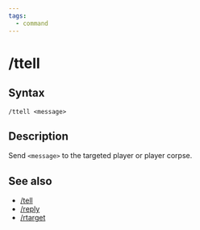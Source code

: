 ```yaml
---
tags:
  - command
---
```


# /ttell

## Syntax

<!--cmd-syntax-start-->
```eqcommand
/ttell <message>
```
<!--cmd-syntax-end-->

## Description

<!--cmd-desc-start-->
Send `<message>` to the targeted player or player corpse.
<!--cmd-desc-end-->

## See also

- [/tell](cmd-tell.md)
- [/reply](cmd-reply.md)
- [/rtarget](cmd-rtarget.md)